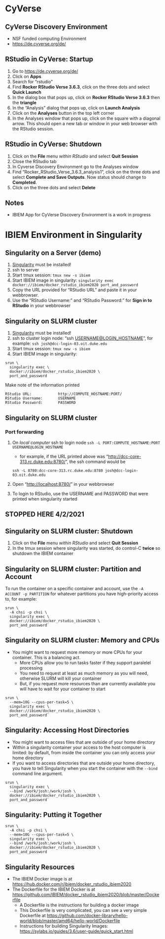 CyVerse
=======

CyVerse Discovery Environment
-----------------------------

-   NSF funded computing Environment
-   <a href="https://de.cyverse.org/de/" class="uri">https://de.cyverse.org/de/</a>

RStudio in CyVerse: Startup
---------------------------

1.  Go to
    <a href="https://de.cyverse.org/de/" class="uri">https://de.cyverse.org/de/</a>
2.  Click on **Apps**
3.  Search for “rstudio”
4.  Find **Rocker RStudio Verse 3.6.3**, click on the three dots and
    select **Quick Launch**
5.  In the dialog box that pops up, click on **Rocker RStudio Verse
    3.6.3** then the **triangle**
6.  In the “Analysis” dialog that pops up, click on **Launch Analysis**
7.  Click on the **Analyses** button in the top left corner
8.  In the Analyses window that pops up, click on the square with a
    diagonal arrow. This should open a new tab or window in your web
    browser with the RStudio session.

RStudio in CyVerse: Shutdown
----------------------------

1.  Click on the **File** menu *within RStudio* and select **Quit
    Session**
2.  Close the RStudio tab
3.  In Cyverse Discovery Environment go to the Analyses window
4.  Find “Rocker\_RStudio\_Verse\_3.6.3\_analysis1”, click on the three
    dots and select **Complete and Save Outputs**. Now status should
    change to **Completed**.
5.  Click on the three dots and select **Delete**

Notes
-----

-   IBIEM App for CyVerse Discovery Environment is a work in progress

IBIEM Environment in Singularity
================================

Singularity on a Server (demo)
------------------------------

1.  [Singularity](https://sylabs.io/docs/) must be installed!
2.  ssh to server
3.  Start tmux session: `tmux new -s ibiem`
4.  Start IBIEM image in singularity:
    `singularity exec docker://ibiem/docker_rstudio_ibiem2020 port_and_password`
5.  Copy the URL provided for “RStudio URL” and paste it in your
    webbrowser.
6.  Use the “RStudio Username:” and “RStudio Password:” for **Sign in to
    RStudio** in your webbrowser

Singularity on SLURM cluster
----------------------------

1.  [Singularity](https://sylabs.io/docs/) must be installed!
2.  ssh to cluster login node: “ssh
    <a href="mailto:USERNAME@LOGIN_HOSTNAME" class="email">USERNAME@LOGIN_HOSTNAME</a>”,
    for example: `ssh josh@dcc-login-03.oit.duke.edu`
3.  Start tmux session: `tmux new -s ibiem`
4.  Start IBIEM image in singularity:

<!-- -->

    srun \
      singularity exec \
      docker://ibiem/docker_rstudio_ibiem2020 \
      port_and_password

Make note of the information printed

    RStudio URL:            http://COMPUTE_HOSTNAME:PORT/
    RStudio Username:       USERNAME
    RStudio Password:       PASSWORD

Singularity on SLURM cluster
----------------------------

### Port forwarding

1.  On *local computer* ssh to login node
    `ssh -L PORT:COMPUTE_HOSTNAME:PORT USERNAME@LOGIN_HOSTNAME`
    -   for example, if the URL printed above was
        “<a href="http://dcc-core-313.rc.duke.edu:8780/" class="uri">http://dcc-core-313.rc.duke.edu:8780/</a>”,
        the ssh command would be

    <!-- -->

        ssh -L 8780:dcc-core-313.rc.duke.edu:8780 josh@dcc-login-03.oit.duke.edu

2.  Open
    “<a href="http://localhost:8780/" class="uri">http://localhost:8780/</a>”
    in your webbrowser
3.  To login to RStudio, use the USERNAME and PASSWORD that were printed
    when singularity started

STOPPED HERE 4/2/2021
---------------------

Singularity on SLURM cluster: Shutdown
--------------------------------------

1.  Click on the **File** menu *within RStudio* and select **Quit
    Session**
2.  In the tmux session where singularity was started, do control-C
    **twice** so shutdown the IBIEM container

Singularity on SLURM cluster: Partition and Account
---------------------------------------------------

To run the container on a specific container and account, use the
`-A ACCOUNT -p PARTITION` for whatever partitions you have high-priority
access to, for example:

    srun \
      -A chsi -p chsi \
      singularity exec \
      docker://ibiem/docker_rstudio_ibiem2020 \
      port_and_password`

Singularity on SLURM cluster: Memory and CPUs
---------------------------------------------

-   You might want to request more memory or more CPUs for your
    container. This is a balancing act.
    -   More CPUs allow you to run tasks faster if they support
        paralelel processing
    -   You need to request at least as much memory as you will need,
        otherwise SLURM will kill your container
    -   But, if you request more resources than are currently available
        you will have to wait for your container to start

<!-- -->

    srun \
      --mem=10G --cpus-per-task=5 \
      singularity exec \
      docker://ibiem/docker_rstudio_ibiem2020 \
      port_and_password`

Singularity: Accessing Host Directories
---------------------------------------

-   You might want to access files that are outside of your home
    directory
-   Within a singularity container your access to the host computer is
    limited: by default, from inside the container you can only access
    your home directory
-   If you want to access directories that are outside your home
    directory, you have to tell Singularity when you start the container
    with the `--bind` command line argument.

<!-- -->

    srun \
      singularity exec \
      --bind /work/josh:/work/josh \
      docker://ibiem/docker_rstudio_ibiem2020 \
      port_and_password`

Singularity: Putting it Together
--------------------------------

    srun \
      -A chsi -p chsi \
      --mem=10G --cpus-per-task=5 \
      singularity exec \
      --bind /work/josh:/work/josh \
      docker://ibiem/docker_rstudio_ibiem2020 \
      port_and_password

Singularity Resources
---------------------

-   The IBIEM Docker image is at
    <a href="https://hub.docker.com/r/ibiem/docker_rstudio_ibiem2020" class="uri">https://hub.docker.com/r/ibiem/docker_rstudio_ibiem2020</a>
-   The Dockerfile for the IBIEM Docker is at
    <a href="https://github.com/IBIEM/docker_rstudio_ibiem2020/blob/master/Dockerfile" class="uri">https://github.com/IBIEM/docker_rstudio_ibiem2020/blob/master/Dockerfile</a>
    -   A Dockerfile is the instructions for building a docker image
    -   This Dockerfile is very complicated, you can see a very simple
        Dockerfile at
        <a href="https://github.com/docker-library/hello-world/blob/master/amd64/hello-world/Dockerfile" class="uri">https://github.com/docker-library/hello-world/blob/master/amd64/hello-world/Dockerfile</a>
    -   Instructions for building Singularity Images:
        <a href="https://sylabs.io/guides/3.6/user-guide/quick_start.html" class="uri">https://sylabs.io/guides/3.6/user-guide/quick_start.html</a>
